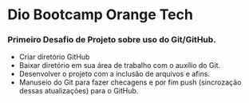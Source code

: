 # Dio Bootcamp Orange Tech

### Primeiro Desafio de Projeto sobre uso do Git/GitHub.

- Criar diretório GitHub
- Baixar diretório em sua área de trabalho com o auxílio do Git.
- Desenvolver o projeto com a inclusão de arquivos e afins. 
- Manuseio do Git para fazer checagens e por fim push (sincrozação dessas atualizações) para o GitHub.

